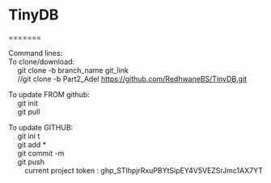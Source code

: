 # TinyDB

=======

Command lines: <br />
To clone/download: <br />
&emsp;	git clone -b branch_name git_link <br />
&emsp;	//git clone -b Part2_Adel https://github.com/RedhwaneBS/TinyDB.git <br />


To update FROM github:<br />
&emsp;	git init <br />
&emsp;	git pull <br />


To update GITHUB: <br />
&emsp;	git ini t<br />
&emsp;	git add * <br />
&emsp;	git commit -m <br />
&emsp;	git push <br />
&emsp;&emsp;		current project token : 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


